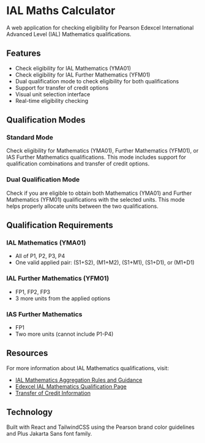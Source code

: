 # IAL Maths Calculator

A web application for checking eligibility for Pearson Edexcel International Advanced Level (IAL) Mathematics qualifications.

## Features

- Check eligibility for IAL Mathematics (YMA01)
- Check eligibility for IAL Further Mathematics (YFM01)
- Dual qualification mode to check eligibility for both qualifications
- Support for transfer of credit options
- Visual unit selection interface
- Real-time eligibility checking

## Qualification Modes

### Standard Mode
Check eligibility for Mathematics (YMA01), Further Mathematics (YFM01), or IAS Further Mathematics qualifications. This mode includes support for qualification combinations and transfer of credit options.

### Dual Qualification Mode
Check if you are eligible to obtain both Mathematics (YMA01) and Further Mathematics (YFM01) qualifications with the selected units. This mode helps properly allocate units between the two qualifications.

## Qualification Requirements

### IAL Mathematics (YMA01)
- All of P1, P2, P3, P4
- One valid applied pair: (S1+S2), (M1+M2), (S1+M1), (S1+D1), or (M1+D1)

### IAL Further Mathematics (YFM01)
- FP1, FP2, FP3
- 3 more units from the applied options

### IAS Further Mathematics
- FP1
- Two more units (cannot include P1-P4)

## Resources

For more information about IAL Mathematics qualifications, visit:
- [IAL Mathematics Aggregation Rules and Guidance](https://qualifications.pearson.com/content/dam/pdf/International%20Advanced%20Level/Mathematics/2018/Teaching-and-Learning-Materials/aggregation-rules-and-guidance.pdf)
- [Edexcel IAL Mathematics Qualification Page](https://qualifications.pearson.com/en/qualifications/edexcel-international-advanced-levels/mathematics.html)
- [Transfer of Credit Information](https://qualifications.pearson.com/en/support/support-topics/exams/special-requirements/transfer-of-credit.html)

## Technology

Built with React and TailwindCSS using the Pearson brand color guidelines and Plus Jakarta Sans font family. 